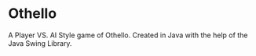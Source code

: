 # Othello
A Player VS. AI Style game of Othello. Created in Java with the help of the Java Swing Library. 
